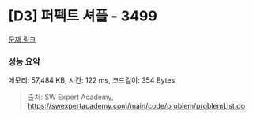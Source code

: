 # [D3] 퍼펙트 셔플 - 3499 

[문제 링크](https://swexpertacademy.com/main/code/problem/problemDetail.do?contestProbId=AWGsRbk6AQIDFAVW) 

### 성능 요약

메모리: 57,484 KB, 시간: 122 ms, 코드길이: 354 Bytes



> 출처: SW Expert Academy, https://swexpertacademy.com/main/code/problem/problemList.do